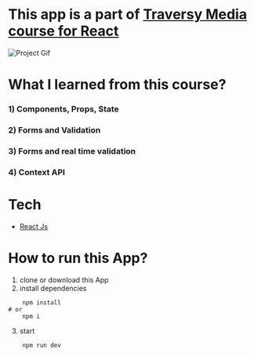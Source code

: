 # This app is a part of [Traversy Media course for React](https://www.udemy.com/course/react-front-to-back-2022/)

![Project Gif](https://user-images.githubusercontent.com/51315797/174949753-87adb8f7-34ff-4ff9-bd04-ba766a80046a.gif)

# What I learned from this course? 

### 1) Components, Props, State
### 2) Forms and Validation  
### 3) Forms and real time validation  
### 4) Context API

# Tech

* [React Js](https://reactjs.org/)

# How to run this App? 

1) clone or download this App 
2)  install dependencies

```shell 
	npm install 
# or 
	npm i 
```
3) start 

```shell 
	npm run dev
```
